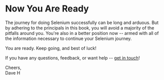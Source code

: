 # Now You Are Ready

The journey for doing Selenium successfully can be long and arduous. But by adhering to the principals in this book, you will avoid a majority of the pitfalls around you. You're also in a better position now -- armed with all of the information necessary to continue your Selenium journey.

You are ready. Keep going, and best of luck!

If you have any questions, feedback, or want help -- [get in touch](http://davehaeffner.com/contact/)!


Cheers,  
Dave H
